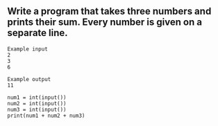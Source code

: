 ## Write a program that takes three numbers and prints their sum. Every number is given on a separate line.

```
Example input
2
3
6

Example output
11
```

```
num1 = int(input())
num2 = int(input())
num3 = int(input())
print(num1 + num2 + num3)

```
